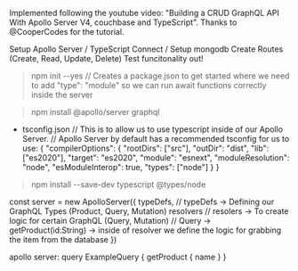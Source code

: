 Implemented following the youtube video: "Building a CRUD GraphQL API With Apollo Server V4, couchbase and TypeScript".
Thanks to @CooperCodes for the tutorial.

Setup Apollo Server / TypeScript
Connect / Setup mongodb
Create Routes (Create, Read, Update, Delete)
Test funcitonality out!

> npm init --yes // Creates a package.json to get started where we need to add "type": "module" so we can run await functions correctly inside the server

> npm install @apollo/server graphql

- tsconfig.json // This is to allow us to use typescript inside of our Apollo Server.
// Apollo Server by default has a recommended tsconfig for us to use:
{
    "compilerOptions": {
      "rootDirs": ["src"],
      "outDir": "dist",
      "lib": ["es2020"],
      "target": "es2020",
      "module": "esnext",
      "moduleResolution": "node",
      "esModuleInterop": true,
      "types": ["node"]
    }
}

> npm install --save-dev typescript @types/node

const server = new ApolloServer({
    typeDefs, // typeDefs -> Defining our GraphQL Types (Product, Query, Mutation)
    resolvers // resolers -> To create logic for certain GraphQL (Query, Mutation)
    // Query -> getProduct(id:String) -> inside of resolver we define the logic for grabbing the item from the database
})

apollo server:
query ExampleQuery {
  getProduct {
    name
  }
}


